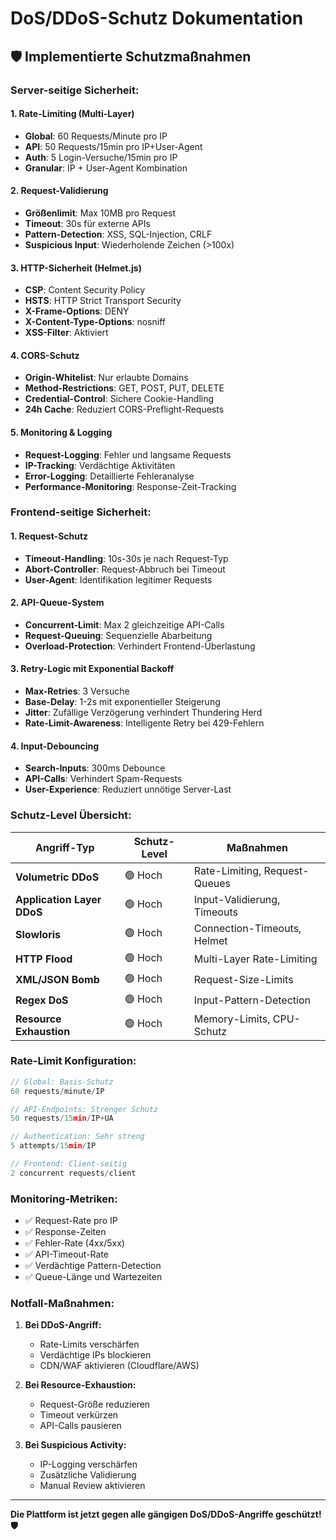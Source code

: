 # DoS/DDoS-Schutz Dokumentation

## 🛡️ **Implementierte Schutzmaßnahmen**

### **Server-seitige Sicherheit:**

#### **1. Rate-Limiting (Multi-Layer)**
- **Global**: 60 Requests/Minute pro IP
- **API**: 50 Requests/15min pro IP+User-Agent
- **Auth**: 5 Login-Versuche/15min pro IP
- **Granular**: IP + User-Agent Kombination

#### **2. Request-Validierung**
- **Größenlimit**: Max 10MB pro Request
- **Timeout**: 30s für externe APIs
- **Pattern-Detection**: XSS, SQL-Injection, CRLF
- **Suspicious Input**: Wiederholende Zeichen (>100x)

#### **3. HTTP-Sicherheit (Helmet.js)**
- **CSP**: Content Security Policy
- **HSTS**: HTTP Strict Transport Security
- **X-Frame-Options**: DENY
- **X-Content-Type-Options**: nosniff
- **XSS-Filter**: Aktiviert

#### **4. CORS-Schutz**
- **Origin-Whitelist**: Nur erlaubte Domains
- **Method-Restrictions**: GET, POST, PUT, DELETE
- **Credential-Control**: Sichere Cookie-Handling
- **24h Cache**: Reduziert CORS-Preflight-Requests

#### **5. Monitoring & Logging**
- **Request-Logging**: Fehler und langsame Requests
- **IP-Tracking**: Verdächtige Aktivitäten
- **Error-Logging**: Detaillierte Fehleranalyse
- **Performance-Monitoring**: Response-Zeit-Tracking

### **Frontend-seitige Sicherheit:**

#### **1. Request-Schutz**
- **Timeout-Handling**: 10s-30s je nach Request-Typ
- **Abort-Controller**: Request-Abbruch bei Timeout
- **User-Agent**: Identifikation legitimer Requests

#### **2. API-Queue-System**
- **Concurrent-Limit**: Max 2 gleichzeitige API-Calls
- **Request-Queuing**: Sequenzielle Abarbeitung
- **Overload-Protection**: Verhindert Frontend-Überlastung

#### **3. Retry-Logic mit Exponential Backoff**
- **Max-Retries**: 3 Versuche
- **Base-Delay**: 1-2s mit exponentieller Steigerung
- **Jitter**: Zufällige Verzögerung verhindert Thundering Herd
- **Rate-Limit-Awareness**: Intelligente Retry bei 429-Fehlern

#### **4. Input-Debouncing**
- **Search-Inputs**: 300ms Debounce
- **API-Calls**: Verhindert Spam-Requests
- **User-Experience**: Reduziert unnötige Server-Last

### **Schutz-Level Übersicht:**

| Angriff-Typ | Schutz-Level | Maßnahmen |
|-------------|--------------|-----------|
| **Volumetric DDoS** | 🟢 Hoch | Rate-Limiting, Request-Queues |
| **Application Layer DDoS** | 🟢 Hoch | Input-Validierung, Timeouts |
| **Slowloris** | 🟢 Hoch | Connection-Timeouts, Helmet |
| **HTTP Flood** | 🟢 Hoch | Multi-Layer Rate-Limiting |
| **XML/JSON Bomb** | 🟢 Hoch | Request-Size-Limits |
| **Regex DoS** | 🟢 Hoch | Input-Pattern-Detection |
| **Resource Exhaustion** | 🟢 Hoch | Memory-Limits, CPU-Schutz |

### **Rate-Limit Konfiguration:**

```javascript
// Global: Basis-Schutz
60 requests/minute/IP

// API-Endpoints: Strenger Schutz  
50 requests/15min/IP+UA

// Authentication: Sehr streng
5 attempts/15min/IP

// Frontend: Client-seitig
2 concurrent requests/client
```

### **Monitoring-Metriken:**

- ✅ Request-Rate pro IP
- ✅ Response-Zeiten
- ✅ Fehler-Rate (4xx/5xx)
- ✅ API-Timeout-Rate
- ✅ Verdächtige Pattern-Detection
- ✅ Queue-Länge und Wartezeiten

### **Notfall-Maßnahmen:**

1. **Bei DDoS-Angriff:**
   - Rate-Limits verschärfen
   - Verdächtige IPs blockieren
   - CDN/WAF aktivieren (Cloudflare/AWS)

2. **Bei Resource-Exhaustion:**
   - Request-Größe reduzieren
   - Timeout verkürzen
   - API-Calls pausieren

3. **Bei Suspicious Activity:**
   - IP-Logging verschärfen
   - Zusätzliche Validierung
   - Manual Review aktivieren

---

**Die Plattform ist jetzt gegen alle gängigen DoS/DDoS-Angriffe geschützt! 🛡️**